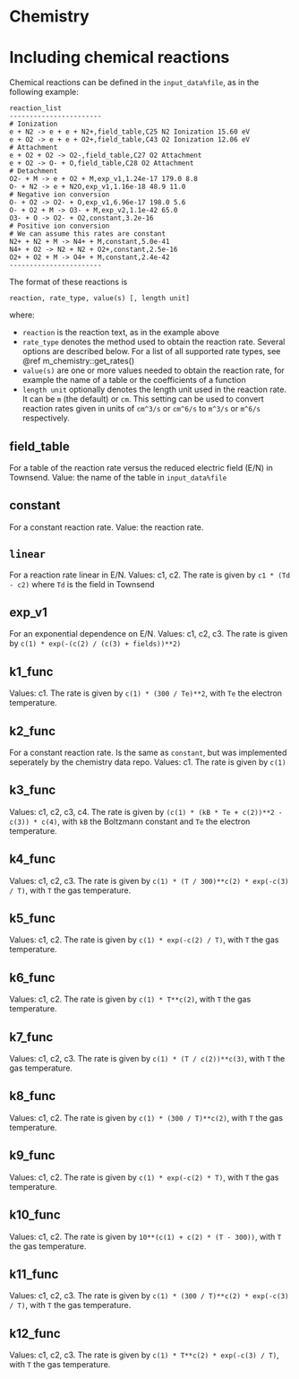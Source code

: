 # Chemistry

# Including chemical reactions

Chemical reactions can be defined in the `input_data%file`, as in the following example:

    reaction_list
    -----------------------
    # Ionization
    e + N2 -> e + e + N2+,field_table,C25 N2 Ionization 15.60 eV
    e + O2 -> e + e + O2+,field_table,C43 O2 Ionization 12.06 eV
    # Attachment
    e + O2 + O2 -> O2-,field_table,C27 O2 Attachment
    e + O2 -> O- + O,field_table,C28 O2 Attachment
    # Detachment
    O2- + M -> e + O2 + M,exp_v1,1.24e-17 179.0 8.8
    O- + N2 -> e + N2O,exp_v1,1.16e-18 48.9 11.0
    # Negative ion conversion
    O- + O2 -> O2- + O,exp_v1,6.96e-17 198.0 5.6
    O- + O2 + M -> O3- + M,exp_v2,1.1e-42 65.0
    O3- + O -> O2- + O2,constant,3.2e-16
    # Positive ion conversion
    # We can assume this rates are constant
    N2+ + N2 + M -> N4+ + M,constant,5.0e-41
    N4+ + O2 -> N2 + N2 + O2+,constant,2.5e-16
    O2+ + O2 + M -> O4+ + M,constant,2.4e-42
    -----------------------

The format of these reactions is

    reaction, rate_type, value(s) [, length unit]

where:

* `reaction` is the reaction text, as in the example above
* `rate_type` denotes the method used to obtain the reaction rate. Several
  options are described below. For a list of all supported rate types, see @ref
  m_chemistry::get_rates()
* `value(s)` are one or more values needed to obtain the reaction rate, for
  example the name of a table or the coefficients of a function
* `length unit` optionally denotes the length unit used in the reaction rate. It
  can be `m` (the default) or `cm`. This setting can be used to convert reaction
  rates given in units of `cm^3/s` or `cm^6/s` to `m^3/s` or `m^6/s` respectively.

## field_table

For a table of the reaction rate versus the reduced electric field (E/N) in
Townsend. Value: the name of the table in `input_data%file`

## constant

For a constant reaction rate. Value: the reaction rate.

## `linear`

For a reaction rate linear in E/N. Values: c1, c2. The rate is given by
`c1 * (Td - c2)` where `Td` is the field in Townsend

## exp_v1

For an exponential dependence on E/N. Values: c1, c2, c3. The rate is given by `c(1) * exp(-(c(2) / (c(3) + fields))**2)`

## k1_func

Values: c1. The rate is given by `c(1) * (300 / Te)**2`, with `Te` the electron temperature.

## k2_func

For a constant reaction rate. Is the same as `constant`, but was implemented seperately by the chemistry data repo. Values: c1. The rate is given by `c(1)`

## k3_func

Values: c1, c2, c3, c4. The rate is given by `(c(1) * (kB * Te + c(2))**2 - c(3)) * c(4)`, with `kB` the Boltzmann constant and `Te` the electron temperature.

## k4_func

Values: c1, c2, c3. The rate is given by `c(1) * (T / 300)**c(2) * exp(-c(3) / T)`, with `T` the gas temperature.

## k5_func

Values: c1, c2. The rate is given by `c(1) * exp(-c(2) / T)`, with `T` the gas temperature.

## k6_func

Values: c1, c2. The rate is given by `c(1) * T**c(2)`, with `T` the gas temperature.

## k7_func

Values: c1, c2, c3. The rate is given by `c(1) * (T / c(2))**c(3)`, with `T` the gas temperature.

## k8_func

Values: c1, c2. The rate is given by `c(1) * (300 / T)**c(2)`, with `T` the gas temperature.

## k9_func

Values: c1, c2. The rate is given by `c(1) * exp(-c(2) * T)`, with `T` the gas temperature.

## k10_func

Values: c1, c2. The rate is given by `10**(c(1) + c(2) * (T - 300))`, with `T` the gas temperature.

## k11_func

Values: c1, c2, c3. The rate is given by `c(1) * (300 / T)**c(2) * exp(-c(3) / T)`, with `T` the gas temperature.

## k12_func

Values: c1, c2, c3. The rate is given by `c(1) * T**c(2) * exp(-c(3) / T)`, with `T` the gas temperature.
